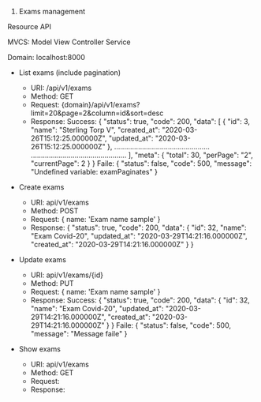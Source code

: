 1. Exams management

Resource API

MVCS: Model View Controller Service

Domain: localhost:8000

- List exams (include pagination)
    * URI: /api/v1/exams
    * Method: GET
    * Request: {domain}/api/v1/exams?limit=20&page=2&column=id&sort=desc
    * Response:
        Success:
            {
                "status": true,
                "code": 200,
                "data": [
                    {
                        "id": 3,
                        "name": "Sterling Torp V",
                        "created_at": "2020-03-26T15:12:25.000000Z",
                        "updated_at": "2020-03-26T15:12:25.000000Z"
                    },
                    ................................................
                    ................................................
                ],
                "meta": {
                    "total": 30,
                    "perPage": "2",
                    "currentPage": 2
                }
            }
        Faile:
            {
                "status": false,
                "code": 500,
                "message": "Undefined variable: examPaginates"
            }


- Create exams
    * URI: api/v1/exams
    * Method: POST
    * Request:
        {
            name: 'Exam name sample'
        }
    * Response:
        {
            "status": true,
            "code": 200,
            "data": {
                "id": 32,
                "name": "Exam Covid-20",
                "updated_at": "2020-03-29T14:21:16.000000Z",
                "created_at": "2020-03-29T14:21:16.000000Z"
            }
        }

- Update exams
    * URI: api/v1/exams/{id}
    * Method: PUT
    * Request:
        {
            name: 'Exam name sample'
        }
    * Response:
        Success:
            {
                "status": true,
                "code": 200,
                "data": {
                    "id": 32,
                    "name": "Exam Covid-20",
                    "updated_at": "2020-03-29T14:21:16.000000Z",
                    "created_at": "2020-03-29T14:21:16.000000Z"
                }
            }
        Faile:
            {
                "status": false,
                "code": 500,
                "message": "Message faile"
            }

- Show exams
    * URI: api/v1/exams
    * Method: GET
    * Request:
    * Response:

